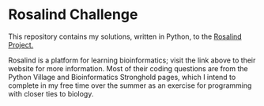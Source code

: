 # Rosalind Challenge
This repository contains my solutions, written in Python, to the [Rosalind Project.](http://rosalind.info/problems/locations/)  

Rosalind is a platform for learning bioinformatics; visit the link above to their website for more information. Most of their coding questions are from the Python Village and Bioinformatics Stronghold pages, which I intend to complete in my free time over the summer as an exercise for programming with closer ties to biology.
